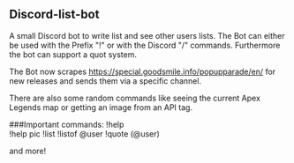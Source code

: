 ## Discord-list-bot
A small Discord bot to write list and see other users lists. The Bot can either be used with the Prefix "!" or with the Discord "/" commands.
Furthermore the bot can support a quot system.

The Bot now scrapes https://special.goodsmile.info/popupparade/en/ for new releases and sends them via a specific channel.

There are also some random commands like seeing the current Apex Legends map or getting an image from an API tag.

###Important commands:
!help <br>
!help pic
!list
!listof @user
!quote (@user)

and more!
